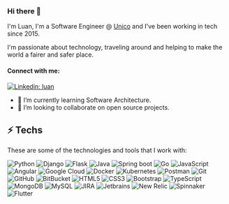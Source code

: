 ### Hi there 👋

I'm Luan, I'm a Software Engineer @ [Unico](https://github.com/acesso-io) and I've been working in tech since 2015.

I'm passionate about technology, traveling around and helping to make the world a fairer and safer place.

#### Connect with me:

[![Linkedin: luan](https://img.shields.io/badge/-Linkedin-blue?style=flat-square&logo=Linkedin&logoColor=white&link=https://www.linkedin.com/in/oluan/)](https://www.linkedin.com/in/oluan/)

- 🌱 I’m currently learning Software Architecture.
- 🤝 I’m looking to collaborate on open source projects.

## ⚡️ Techs
These are some of the technologies and tools that I work with:

![Python](https://img.shields.io/badge/-Python-3776AB?style=flat-square&logo=python&logoColor=white)
![Django](https://img.shields.io/badge/-Django-092E20?style=flat-square&logo=django&logoColor=white)
![Flask](https://img.shields.io/badge/-Flask-black?style=flat-square&logo=flask&logoColor=white)
![Java](https://img.shields.io/badge/-Java-007396?style=flat-square&logo=java)
![Spring boot](https://img.shields.io/badge/-Springboot-6DB33F?style=flat-square&logo=springboot&logoColor=white)
![Go](https://img.shields.io/badge/-Golang-00ADD8?style=flat-square&logo=go&logoColor=white)
![JavaScript](https://img.shields.io/badge/-JavaScript-black?style=flat-square&logo=javascript)
![Angular](https://img.shields.io/badge/-Angular-DD0031?style=flat-square&logo=angular)
![Google Cloud](https://img.shields.io/badge/Google%20Cloud-4285F4?style=flat-square&logo=google-cloud&logoColor=white)
![Docker](https://img.shields.io/badge/-Docker-2496ED?style=flat-square&logo=docker&logoColor=white)
![Kubernetes](https://img.shields.io/badge/-Kubernetes-326CE5?style=flat-square&logo=kubernetes&logoColor=white)
![Postman](https://img.shields.io/badge/-Postman-FF6C37?style=flat-square&logo=postman&logoColor=white)
![Git](https://img.shields.io/badge/-Git-black?style=flat-square&logo=git)
![GitHub](https://img.shields.io/badge/-GitHub-181717?style=flat-square&logo=github)
![BitBucket](https://img.shields.io/badge/-BitBucket-darkblue?style=flat-square&logo=bitbucket)
![HTML5](https://img.shields.io/badge/-HTML5-E34F26?style=flat-square&logo=html5&logoColor=white)
![CSS3](https://img.shields.io/badge/-CSS3-1572B6?style=flat-square&logo=css3)
![Bootstrap](https://img.shields.io/badge/-Bootstrap-563D7C?style=flat-square&logo=bootstrap)
![TypeScript](https://img.shields.io/badge/-TypeScript-3178C6?style=flat-square&logo=typescript&logoColor=white)
![MongoDB](https://img.shields.io/badge/-MongoDB-black?style=flat-square&logo=mongodb)
![MySQL](https://img.shields.io/badge/-MySQL-4479A1?style=flat-square&logo=mysql&logoColor=white)
![JIRA](https://img.shields.io/badge/-JIRA-0052CC?style=flat-square&logo=jira)
![Jetbrains](https://img.shields.io/badge/-JetBrains-black?style=flat-square&logo=jetbrains&logoColor=white)
![New Relic](https://img.shields.io/badge/-New_Relic-008C99?style=flat-square&logo=newrelic&logoColor=white)
![Spinnaker](https://img.shields.io/badge/-Spinnaker-139BB4?style=flat-square&logo=spinnaker&logoColor=white)
![Flutter](https://img.shields.io/badge/-Flutter-02569B?style=flat-square&logo=flutter&logoColor=white)
